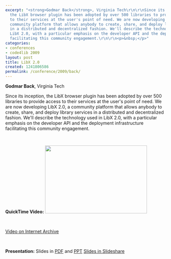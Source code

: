 ```yaml
---
excerpt: "<strong>Godmar Back</strong>, Virginia Tech\r\n\r\nSince its inception,
  the LibX browser plugin has been adopted by over 500 libraries to provide access
  to their services at the user's point of need. We are now developing LibX 2.0, a
  community platform that allows anybody to create, share, and deploy library services
  in a distributed and decentralized fashion. We'll describe the technology used in
  LibX 2.0, with a particular emphasis on the developer API and the deployment infrastructure
  facilitating this community engagement.\r\n\r\n<p>&nbsp;</p>"
categories:
- conferences
- code4lib 2009
layout: post
title: LibX 2.0
created: 1241806586
permalink: /conference/2009/back/
---
```

<strong>Godmar Back</strong>, Virginia Tech

Since its inception, the LibX browser plugin has been adopted by over 500 libraries to provide access to their services at the user's point of need. We are now developing LibX 2.0, a community platform that allows anybody to create, share, and deploy library services in a distributed and decentralized fashion. We'll describe the technology used in LibX 2.0, with a particular emphasis on the developer API and the deployment infrastructure facilitating this community engagement.

<p>&nbsp;</p>
<strong>QuickTime Video:</strong>
<a href="http://dl.lib.brown.edu/code4lib/back.html" target="_blank">
<img src="http://dl.lib.brown.edu/code4lib//09_back.jpg" border="0" width="320" height="213"></a>

<p>&nbsp;</p>

<a href="http://www.archive.org/details/Code4lib2009Libx2.0">Video on Internet Archive</a>

<p>&nbsp;</p>

<strong>Presentation:</strong>
Slides in <a href="/files/LibX2.0-Code4Lib-2009AsPresented.pdf">PDF</a> and <a href="/files/LibX2.0-Code4Lib-2009AsPresented.ppt">PPT</a>
<a href="http://www.slideshare.net/eby/libx-20" target="_blank">Slides in Slideshare</a>





